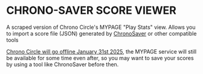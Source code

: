 # CHRONO-SAVER SCORE VIEWER
A scraped version of Chrono Circle's MYPAGE "Play Stats" view. Allows you to import a score file (JSON) generated by [ChronoSaver](https://gitea.tendokyu.moe/Hay1tsme/ChronoSaver/src/branch/master) or other compatible tools

[Chrono Circle will go offline January 31st 2025](https://chrono-circle.com/bbs/board.php?bo_table=notice&wr_id=77), the MYPAGE service will still be available for some time even after, so you may want to save your scores by using a tool like ChronoSaver before then.
